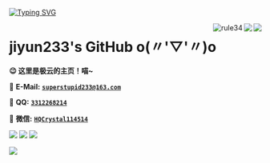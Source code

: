 [![Typing SVG](https://readme-typing-svg.herokuapp.com?font=Fira+Code&size=45&pause=1000&color=388AF7&vCenter=true&width=665&height=85&lines=jiyun233%E3%81%AF%E3%81%A8%E3%81%A6%E3%82%82%E5%8F%AF%E6%84%9B%E3%81%84%E3%81%A7%E3%81%99%EF%BC%81)](https://git.io/typing-svg)


<a herf="#">
  <img align="right" src="https://github-readme-stats.vercel.app/api/top-langs/?username=jiyun233&layout=compact" />
</a>

<a href="#">
  <img align="right" src="https://github-readme-stats.vercel.app/api?username=jiyun233&count_private=true&show_icons=true&bg_color=FFFFFF" />
</a>

<a href="#">
  <img align="right" src="https://count.getloli.com/get/@jiyun233" alt="rule34" />
</a>


# jiyun233's GitHub o(〃'▽'〃)o

**😉 这里是极云的主页！喵~**

📧 **E-Mail:** [**`superstupid233@163.com`**](mailto:superstupid233@163.com)

🐧 **QQ:** [**`3312268214`**](tencent://message/?uin=3312268214&Site=&Menu=yes)

💬 **微信:** [**`HQCrystal114514`**](tencent://message/?uin=3312268214&Site=&Menu=yes)

<p>
<a href="https://space.bilibili.com/245830927"><img src="https://img.shields.io/static/v1?label=Space&message=Bilibili&color=blue"/></a>
<a href="https://github.com/jiyun233/NyaEvent"><img src="https://img.shields.io/github/last-commit/jiyun233/NyaEvent"/></a>
<a href="https://github.com/jiyun233/CubeBase"><img src="https://img.shields.io/github/commit-activity/y/jiyun233/CubeBase"/></a>
</p>

<a href="#">
  <img align="left" src="https://github-profile-trophy.vercel.app/?username=jiyun233" />
</a>

